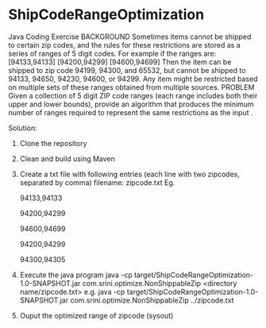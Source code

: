# ShipCodeRangeOptimization
Java Coding Exercise
BACKGROUND
Sometimes items cannot be shipped to certain zip codes, and the rules for these restrictions are stored as a series of ranges of 5 digit codes. 
For example if the ranges are:
[94133,94133] [94200,94299] [94600,94699]
Then the item can be shipped to zip code 94199, 94300, and 65532, but cannot be shipped to 94133, 94650, 94230, 94600, or 94299.
Any item might be restricted based on multiple sets of these ranges obtained from multiple sources.
PROBLEM
Given a collection of 5 digit ZIP code ranges (each range includes both their upper and lower bounds), provide an algorithm that produces the minimum number of ranges required to represent the same restrictions as the input . 

Solution:
1. Clone the repository

2. Clean and build using Maven

3. Create a txt file with following entries (each line with two zipcodes, separated by comma)
   filename: zipcode.txt
   Eg.
    
    94133,94133
       
    94200,94299
    
    94600,94699
    
    94200,94299
    
    94300,94305
    
4. Execute the java program
java -cp target/ShipCodeRangeOptimization-1.0-SNAPSHOT.jar com.srini.optimize.NonShippableZip  <directory name/zipcode.txt>
e.g. java -cp target/ShipCodeRangeOptimization-1.0-SNAPSHOT.jar com.srini.optimize.NonShippableZip ../zipcode.txt

5. Ouput the optimized range of zipcode (sysout)
